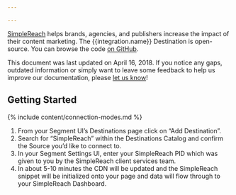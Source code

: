 ```yaml
---

---
```


[SimpleReach](https://simplereach.com/) helps brands, agencies, and publishers increase the impact of their content marketing. The {{integration.name}} Destination is open-source. You can browse the code [on GitHub](https://github.com/segment-integrations/analytics.js-integration-simplereach).

This document was last updated on April 16, 2018. If you notice any gaps, outdated information or simply want to leave some feedback to help us improve our documentation, please [let us know](https://segment.com/help/contact)!

## Getting Started

{% include content/connection-modes.md %}

1.  From your Segment UI’s Destinations page click on “Add Destination”.
2.  Search for “SimpleReach” within the Destinations Catalog and confirm the Source you’d like to connect to.
3.  In your Segment Settings UI, enter your SimpleReach PID which was given to you by the SimpleReach client services team.
4.  In about 5-10 minutes the CDN will be updated and the SimpleReach snippet will be initialized onto your page and data will     flow through to your SimpleReach Dashboard.


